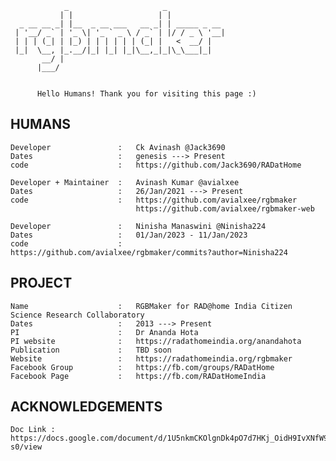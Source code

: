 ```ASCII
            _                     _             
           | |                   | |            
  _ __ __ _| |__  _ __ ___   __ _| | _____ _ __ 
 | '__/ _` | '_ \| '_ ` _ \ / _` | |/ / _ \ '__|
 | | | (_| | |_) | | | | | | (_| |   <  __/ |   
 |_|  \__, |_.__/|_| |_| |_|\__,_|_|\_\___|_|   
       __/ |                                    
      |___/                                    


      Hello Humans! Thank you for visiting this page :)
```

## HUMANS
    Developer               :   Ck Avinash @Jack3690
    Dates                   :   genesis ---> Present
    code                    :   https://github.com/Jack3690/RADatHome

    Developer + Maintainer  :   Avinash Kumar @avialxee
    Dates                   :   26/Jan/2021 ---> Present
    code                    :   https://github.com/avialxee/rgbmaker
                                https://github.com/avialxee/rgbmaker-web

    Developer               :   Ninisha Manaswini @Ninisha224
    Dates                   :   01/Jan/2023 - 11/Jan/2023
    code                    :   https://github.com/avialxee/rgbmaker/commits?author=Ninisha224

## PROJECT
    Name                    :   RGBMaker for RAD@home India Citizen Science Research Collaboratory
    Dates                   :   2013 ---> Present
    PI                      :   Dr Ananda Hota
    PI website              :   https://radathomeindia.org/anandahota
    Publication             :   TBD soon
    Website                 :   https://radathomeindia.org/rgbmaker
    Facebook Group          :   https://fb.com/groups/RADatHome
    Facebook Page           :   https://fb.com/RADatHomeIndia

## ACKNOWLEDGEMENTS
    Doc Link : https://docs.google.com/document/d/1U5nkmCKOlgnDk4pO7d7HKj_OidH9IvXNfW9AojBc-s0/view
